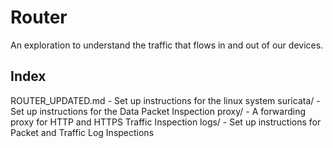 # Router

An exploration to understand the traffic that flows in and out of our devices.

## Index

ROUTER_UPDATED.md - Set up instructions for the linux system
suricata/ - Set up instructions for the Data Packet Inspection
proxy/ - A forwarding proxy for HTTP and HTTPS Traffic Inspection
logs/ - Set up instructions for Packet and Traffic Log Inspections

